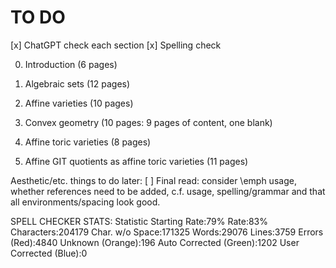 # TO DO
[x] ChatGPT check each section
[x] Spelling check

0. Introduction (6 pages)

1. Algebraic sets (12 pages)

2. Affine varieties (10 pages)

3. Convex geometry (10 pages: 9 pages of content, one blank)

4. Affine toric varieties (8 pages)

5. Affine GIT quotients as affine toric varieties (11 pages)

Aesthetic/etc. things to do later:
[ ] Final read: consider \emph usage, whether references need to be added, c.f. usage, spelling/grammar and that all environments/spacing look good.

SPELL CHECKER STATS:
Statistic
Starting Rate:79%
Rate:83%
Characters:204179
Char. w/o Space:171325
Words:29076
Lines:3759
Errors (Red):4840
Unknown (Orange):196
Auto Corrected (Green):1202
User Corrected (Blue):0
